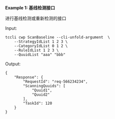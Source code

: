 **Example 1: 基线检测接口**

进行基线检测或重新检测的接口

Input: 

```
tccli cwp ScanBaseline --cli-unfold-argument  \
    --StrategyIdList 1 2 3 \
    --CategoryIdList 0 1 2 \
    --RuleIdList 1 2 3 \
    --QuuidList "aaa" "bbb"
```

Output: 
```
{
    "Response": {
        "RequestId": "req-566234234",
        "ScanningQuuids": [
            "Quuid1",
            "Quuid2"
        ],
        "TaskId": 120
    }
}
```

